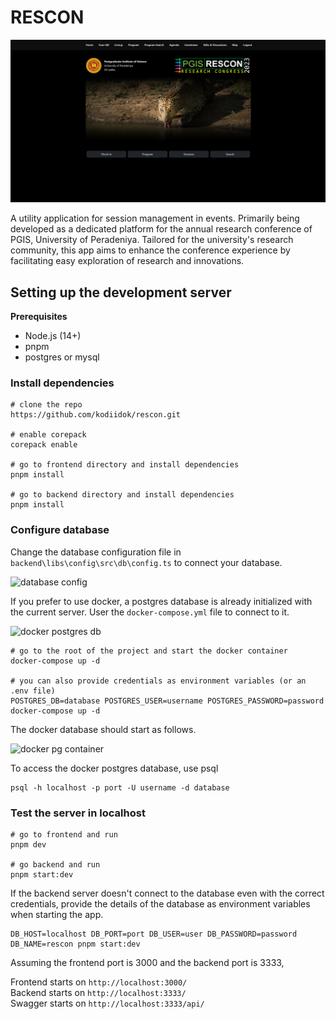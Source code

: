 # RESCON

![rescon homepage](assets/homepage.png)  

A utility application for session management in events. Primarily being developed as a dedicated platform for the annual research conference of PGIS, University of Peradeniya. Tailored for the university's research community, this app aims to enhance the conference experience by facilitating easy exploration of research and innovations.

## Setting up the development server

**Prerequisites**
- Node.js (14+)
- pnpm
- postgres or mysql

### Install dependencies
```
# clone the repo
https://github.com/kodiidok/rescon.git

# enable corepack
corepack enable

# go to frontend directory and install dependencies
pnpm install

# go to backend directory and install dependencies
pnpm install
```

### Configure database
Change the database configuration file in `backend\libs\config\src\db\config.ts` to connect your database.  

![database config](assets/db-config.png)

If you prefer to use docker, a postgres database is already initialized with the current server. User the `docker-compose.yml` file to connect to it.

![docker postgres db](assets/docker-pg.png)

```
# go to the root of the project and start the docker container
docker-compose up -d

# you can also provide credentials as environment variables (or an .env file)
POSTGRES_DB=database POSTGRES_USER=username POSTGRES_PASSWORD=password  docker-compose up -d
```

The docker database should start as follows.

![docker pg container](assets/docker-pg-container.png)

To access the docker postgres database, use psql
```
psql -h localhost -p port -U username -d database
```

### Test the server in localhost

```
# go to frontend and run
pnpm dev

# go backend and run
pnpm start:dev
```

If the backend server doesn't connect to the database even with the correct credentials, provide the details of the database as environment variables when starting the app.

```
DB_HOST=localhost DB_PORT=port DB_USER=user DB_PASSWORD=password DB_NAME=rescon pnpm start:dev
```

Assuming the frontend port is 3000 and the backend port is 3333,

Frontend starts on `http://localhost:3000/`  
Backend starts on `http://localhost:3333/`  
Swagger starts on `http://localhost:3333/api/`